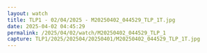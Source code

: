 ```yaml
---
layout: watch
title: TLP1 - 02/04/2025 - M20250402_044529_TLP_1T.jpg
date: 2025-04-02 04:45:29
permalink: /2025/04/02/watch/M20250402_044529_TLP_1
capture: TLP1/2025/202504/20250401/M20250402_044529_TLP_1T.jpg
---
```

